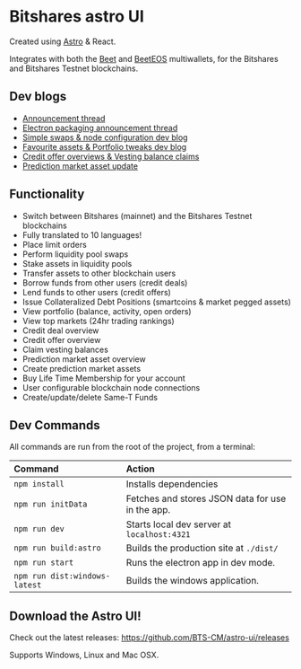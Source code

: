 # Bitshares astro UI

Created using [Astro](https://docs.astro.build) & React.

Integrates with both the [Beet](https://github.com/bitshares/beet) and [BeetEOS](https://github.com/beetapp/beeteos) multiwallets, for the Bitshares and Bitshares Testnet blockchains.

## Dev blogs

* [Announcement thread](https://hive.blog/hive-120117/@nftea.gallery/bitshares-astro-ui-development-worker-proposal)
* [Electron packaging announcement thread](https://hive.blog/hive-120117/@nftea.gallery/bitshares-astro-ui-worker-proposal-electron-release)
* [Simple swaps & node configuration dev blog](https://hive.blog/hive-120117/@nftea.gallery/bitshares-astro-ui-dev-update-swaps-and-nodes)
* [Favourite assets & Portfolio tweaks dev blog](https://hive.blog/hive-120117/@nftea.gallery/bitshares-astro-ui-dev-update-favourite-assets-and-portfolio-tweaks)
* [Credit offer overviews & Vesting balance claims](https://hive.blog/hive-120117/@nftea.gallery/bitshares-astro-ui-dev-update-credit-offer-owner-overview-page-and-vesting-balance-claim-page)
* [Prediction market asset update](https://hive.blog/hive-120117/@nftea.gallery/bitshares-astro-ui-dev-update-prediction-market-assets)

## Functionality

* Switch between Bitshares (mainnet) and the Bitshares Testnet blockchains
* Fully translated to 10 languages!
* Place limit orders
* Perform liquidity pool swaps
* Stake assets in liquidity pools
* Transfer assets to other blockchain users
* Borrow funds from other users (credit deals)
* Lend funds to other users (credit offers)
* Issue Collateralized Debt Positions (smartcoins & market pegged assets)
* View portfolio (balance, activity, open orders)
* View top markets (24hr trading rankings)
* Credit deal overview
* Credit offer overview
* Claim vesting balances
* Prediction market asset overview
* Create prediction market assets
* Buy Life Time Membership for your account
* User configurable blockchain node connections
* Create/update/delete Same-T Funds

## Dev Commands

All commands are run from the root of the project, from a terminal:

| Command                   | Action                                           |
| :------------------------ | :----------------------------------------------- |
| `npm install`             | Installs dependencies                            |
| `npm run initData`        | Fetches and stores JSON data for use in the app. |
| `npm run dev`             | Starts local dev server at `localhost:4321`      |
| `npm run build:astro`     | Builds the production site at `./dist/`          |
| `npm run start`           | Runs the electron app in dev mode.               |
| `npm run dist:windows-latest` | Builds the windows application.              |

## Download the Astro UI!

Check out the latest releases:
https://github.com/BTS-CM/astro-ui/releases

Supports Windows, Linux and Mac OSX.